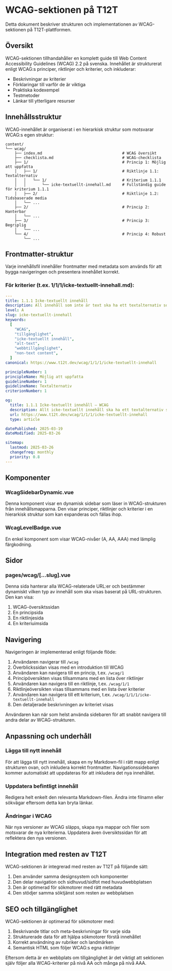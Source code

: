 # WCAG-sektionen på T12T

Detta dokument beskriver strukturen och implementationen av WCAG-sektionen på T12T-plattformen.

## Översikt

WCAG-sektionen tillhandahåller en komplett guide till Web Content Accessibility Guidelines (WCAG) 2.2 på svenska. Innehållet är strukturerat enligt WCAG:s principer, riktlinjer och kriterier, och inkluderar:

- Beskrivningar av kriterier
- Förklaringar till varför de är viktiga
- Praktiska kodexempel
- Testmetoder
- Länkar till ytterligare resurser

## Innehållsstruktur

WCAG-innehållet är organiserat i en hierarkisk struktur som motsvarar WCAG:s egen struktur:

```
content/
└── wcag/
    ├── index.md                                   # WCAG översikt
    ├── checklista.md                              # WCAG-checklista
    ├── 1/                                         # Princip 1: Möjlig att uppfatta
    │   ├── 1/                                     # Riktlinje 1.1: Textalternativ
    │   │   └── 1/                                 # Kriterium 1.1.1
    │   │       └── icke-textuellt-innehall.md     # Fullständig guide för kriterium 1.1.1
    │   ├── 2/                                     # Riktlinje 1.2: Tidsbaserade media
    │   └── ...
    ├── 2/                                         # Princip 2: Hanterbar
    │   └── ...
    ├── 3/                                         # Princip 3: Begriplig
    │   └── ...
    └── 4/                                         # Princip 4: Robust
        └── ...
```

## Frontmatter-struktur

Varje innehållsfil innehåller frontmatter med metadata som används för att bygga navigeringen och presentera innehållet korrekt.

### För kriterier (t.ex. 1/1/1/icke-textuellt-innehall.md):

```yaml
---
title: 1.1.1 Icke-textuellt innehåll
description: All innehåll som inte är text ska ha ett textalternativ som presenterar motsvarande syfte eller information.
level: A
slug: icke-textuellt-innehall
keywords:
  [
    "WCAG",
    "tillgänglighet",
    "icke-textuellt innehåll",
    "alt-text",
    "webbtillgänglighet",
    "non-text content",
  ]
canonical: https://www.t12t.dev/wcag/1/1/1/icke-textuellt-innehall

principleNumber: 1
principleName: Möjlig att uppfatta
guidelineNumber: 1
guidelineName: Textalternativ
criterionNumber: 1

og:
  title: 1.1.1 Icke-textuellt innehåll – WCAG
  description: Allt icke-textuellt innehåll ska ha ett textalternativ som presenterar samma information.
  url: https://www.t12t.dev/wcag/1/1/1/icke-textuellt-innehall
  type: article

datePublished: 2025-03-19
dateModified: 2025-03-26

sitemap:
  lastmod: 2025-03-26
  changefreq: monthly
  priority: 0.8
---
```

## Komponenter

### WcagSidebarDynamic.vue

Denna komponent visar en dynamisk sidebar som läser in WCAG-strukturen från innehållsmapparna. Den visar principer, riktlinjer och kriterier i en hierarkisk struktur som kan expanderas och fällas ihop.

### WcagLevelBadge.vue

En enkel komponent som visar WCAG-nivåer (A, AA, AAA) med lämplig färgkodning.

## Sidor

### pages/wcag/[...slug].vue

Denna sida hanterar alla WCAG-relaterade URL:er och bestämmer dynamiskt vilken typ av innehåll som ska visas baserat på URL-strukturen. Den kan visa:

1. WCAG-översiktssidan
2. En principsida
3. En riktlinjesida
4. En kriteriuimsida

## Navigering

Navigeringen är implementerad enligt följande flöde:

1. Användaren navigerar till `/wcag`
2. Överblickssidan visas med en introduktion till WCAG
3. Användaren kan navigera till en princip, t.ex. `/wcag/1`
4. Principöversikten visas tillsammans med en lista över riktlinjer
5. Användaren kan navigera till en riktlinje, t.ex. `/wcag/1/1`
6. Riktlinjeöversikten visas tillsammans med en lista över kriterier
7. Användaren kan navigera till ett kriterium, t.ex. `/wcag/1/1/1/icke-textuellt-innehall`
8. Den detaljerade beskrivningen av kriteriet visas

Användaren kan när som helst använda sidebaren för att snabbt navigera till andra delar av WCAG-strukturen.

## Anpassning och underhåll

### Lägga till nytt innehåll

För att lägga till nytt innehåll, skapa en ny Markdown-fil i rätt mapp enligt strukturen ovan, och inkludera korrekt frontmatter. Navigationssidebaren kommer automatiskt att uppdateras för att inkludera det nya innehållet.

### Uppdatera befintligt innehåll

Redigera helt enkelt den relevanta Markdown-filen. Ändra inte filnamn eller sökvägar eftersom detta kan bryta länkar.

### Ändringar i WCAG

När nya versioner av WCAG släpps, skapa nya mappar och filer som motsvarar de nya kriterierna. Uppdatera även översiktssidan för att reflektera den nya versionen.

## Integration med resten av T12T

WCAG-sektionen är integrerad med resten av T12T på följande sätt:

1. Den använder samma designsystem och komponenter
2. Den delar navigation och sidhuvud/sidfot med huvudwebbplatsen
3. Den är optimerad för sökmotorer med rätt metadata
4. Den stödjer samma söktjänst som resten av webbplatsen

## SEO och tillgänglighet

WCAG-sektionen är optimerad för sökmotorer med:

1. Beskrivande titlar och meta-beskrivningar för varje sida
2. Strukturerade data för att hjälpa sökmotorer förstå innehållet
3. Korrekt användning av rubriker och landmärken
4. Semantisk HTML som följer WCAG:s egna riktlinjer

Eftersom detta är en webbplats om tillgänglighet är det viktigt att sektionen själv följer alla WCAG-kriterier på nivå AA och många på nivå AAA.
